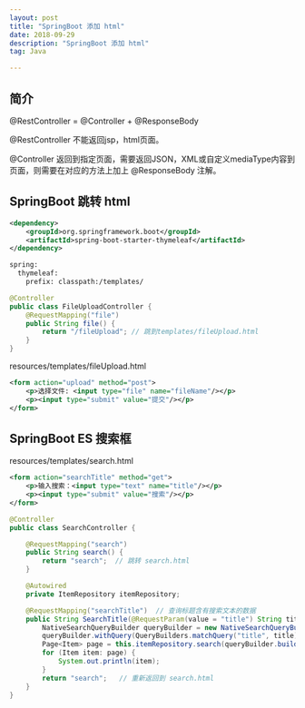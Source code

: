 ```yaml
---
layout: post
title: "SpringBoot 添加 html"
date: 2018-09-29
description: "SpringBoot 添加 html"
tag: Java

---
```


## 简介

@RestController = @Controller + @ResponseBody

@RestController 不能返回jsp，html页面。

@Controller 返回到指定页面，需要返回JSON，XML或自定义mediaType内容到页面，则需要在对应的方法上加上 @ResponseBody 注解。



## SpringBoot 跳转 html

```xml
<dependency>
    <groupId>org.springframework.boot</groupId>
    <artifactId>spring-boot-starter-thymeleaf</artifactId>
</dependency>
```


```sh
spring:
  thymeleaf:
    prefix: classpath:/templates/
```


```java
@Controller
public class FileUploadController {
    @RequestMapping("file")
    public String file() {
        return "/fileUpload"; // 跳到templates/fileUpload.html
    }
}
```

resources/templates/fileUpload.html
```xml
<form action="upload" method="post">
    <p>选择文件: <input type="file" name="fileName"/></p>
    <p><input type="submit" value="提交"/></p>
</form>
```

## SpringBoot ES 搜索框

resources/templates/search.html
```xml
<form action="searchTitle" method="get">
    <p>输入搜索：<input type="text" name="title"/></p>
    <p><input type="submit" value="搜索"/></p>
</form>
```

```java
@Controller
public class SearchController {

    @RequestMapping("search")
    public String search() {
        return "search";  // 跳转 search.html
    }

    @Autowired
    private ItemRepository itemRepository;

    @RequestMapping("searchTitle")  // 查询标题含有搜索文本的数据
    public String SearchTitle(@RequestParam(value = "title") String title) {
        NativeSearchQueryBuilder queryBuilder = new NativeSearchQueryBuilder();
        queryBuilder.withQuery(QueryBuilders.matchQuery("title", title));
        Page<Item> page = this.itemRepository.search(queryBuilder.build());
        for (Item item: page) {
            System.out.println(item);
        } 
        return "search";   // 重新返回到 search.html
    }
}
```

